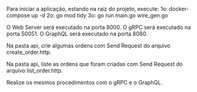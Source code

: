Para iniciar a aplicação, estando na raiz do projeto, execute:
1o: docker-compose up -d
2o: go mod tidy
3o: go run main.go wire_gen.go

O Web Server será executado na porta 8000.
O gRPC será executado na porta 50051.
O GraphQL será executado na porta 8080.

Na pasta api, crie algumas ordens com Send Request do arquivo create_order.http.

Na pasta api, liste as ordens que foram criadas com Send Request do arquivo list_order.http.

Realize os mesmos procedimentos com o gRPC e o GraphQL.